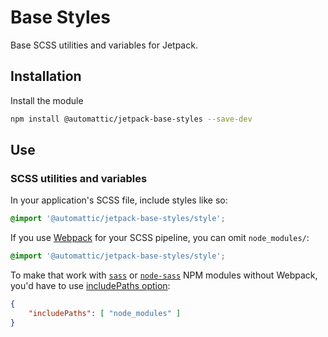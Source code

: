 # Base Styles

Base SCSS utilities and variables for Jetpack.

## Installation

Install the module

```bash
npm install @automattic/jetpack-base-styles --save-dev
```

## Use

### SCSS utilities and variables

In your application's SCSS file, include styles like so:

```scss
@import '@automattic/jetpack-base-styles/style';
```

If you use [Webpack](https://webpack.js.org/) for your SCSS pipeline, you can omit `node_modules/`:

```scss
@import '@automattic/jetpack-base-styles/style';
```

To make that work with [`sass`](https://www.npmjs.com/package/sass) or [`node-sass`](https://www.npmjs.com/package/node-sass) NPM modules without Webpack, you'd have to use [includePaths option](https://sass-lang.com/documentation/js-api#includepaths):

```json
{
	"includePaths": [ "node_modules" ]
}
```
